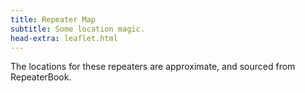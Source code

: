 ```yaml
---
title: Repeater Map
subtitle: Some location magic.
head-extra: leaflet.html
---
```


The locations for these repeaters are approximate, and sourced from RepeaterBook.

<div id="map" style="height: 730px; border-radius: 500px;"></div>

<script>
var map = L.map('map').setView([47.67, -122.4], 8);

L.tileLayer('https://tile.openstreetmap.org/{z}/{x}/{y}.png', {
    maxZoom: 19,
    attribution: '&copy; <a href="http://www.openstreetmap.org/copyright">OpenStreetMap</a>'
}).addTo(map);

L.marker([47.6239004150, -122.3150024400]).bindPopup('RR# 1 - WW7PSR (146.960)<br>RR# 2 - WW7PSR (52.870)<br>RR# 3 - WW7PSR (440.775)<br>RR# 10 - W7ACS (442.875)<br>').addTo(map);
L.marker([47.4508018500, -122.2870025600]).bindPopup('RR# 4 - NC7G (146.660)<br>RR# 5 - WA7ST (443.100)<br>').addTo(map);
L.marker([47.7724990800, -122.9300003100]).bindPopup('RR# 6 - K7DK (440.950)<br>').addTo(map);
L.marker([48.5833015400, -122.1449966400]).bindPopup('RR# 7 - N7GDE (145.190)<br>').addTo(map);
L.marker([47.6031132000, -122.3187965000]).bindPopup('RR# 8 - W7ACS (442.300)<br>').addTo(map);
L.marker([47.6043014500, -122.3300018300]).bindPopup('RR# 9 - W7ACS (444.550)<br>').addTo(map);
L.marker([47.6510101000, -122.3893988000]).bindPopup('RR# 11 - W7ACS (443.475)<br>').addTo(map);
L.marker([47.6901190000, -122.3177855000]).bindPopup('RR# 12 - W7ACS (443.650)<br>').addTo(map);
L.marker([47.7719300000, -122.2810100000]).bindPopup('RR# 13 - W7ACS (440.600)<br>').addTo(map);
L.marker([47.5209999100, -122.3430023200]).bindPopup('RR# 14 - W7ACS (443.200)<br>').addTo(map);
L.marker([47.6299300000, -121.9500800000]).bindPopup('RR# 15 - WA7TBP (223.960)<br>').addTo(map);
L.marker([48.1170005800, -122.7600021400]).bindPopup('RR# 16 - W7JCR (145.150)<br>').addTo(map);
L.marker([48.0583000200, -122.6880035400]).bindPopup('RR# 17 - AA7MI (440.725)<br>').addTo(map);
L.marker([47.0279998800, -122.8970031700]).bindPopup('RR# 18 - NT7H (147.360)<br>').addTo(map);
L.marker([46.8429336533, -122.7643330900]).bindPopup('RR# 19 - NT7H (224.460)<br>RR# 20 - NT7H (441.400)<br>RR# 88 - W7DK (147.380)<br>').addTo(map);
L.marker([47.5683670000, -122.2207290000]).bindPopup('RR# 21 - W7MIR (147.160)<br>RR# 22 - W7MIR (440.150)<br>').addTo(map);
L.marker([47.6445007300, -122.6949996900]).bindPopup('RR# 23 - KC7Z (444.075)<br>').addTo(map);
L.marker([48.2125015300, -122.7050018300]).bindPopup('RR# 24 - W7AVM (146.860)<br>').addTo(map);
L.marker([48.0982722000, -122.5731977000]).bindPopup('RR# 25 - N7KN (441.425)<br>').addTo(map);
L.marker([47.6324996900, -122.3560028100]).bindPopup('RR# 26 - WW7SEA (444.700)<br>').addTo(map);
L.marker([47.7622489900, -122.3494988000]).bindPopup('RR# 27 - W7AUX (442.825)<br>RR# 28 - W7AUX (440.300)<br>RR# 29 - W7AUX (224.020)<br>').addTo(map);
L.marker([47.5038986200, -121.9759979200]).bindPopup('RR# 30 - K7NWS (145.330)<br>RR# 31 - K7NWS (224.340)<br>RR# 32 - K7NWS (442.075)<br>').addTo(map);
L.marker([47.6884994500, -122.1559982300]).bindPopup('RR# 33 - K7LWH (53.170)<br>RR# 34 - K7LWH (145.490)<br>').addTo(map);
L.marker([47.6814994800, -122.2089996300]).bindPopup('RR# 35 - K7LWH (224.360)<br>RR# 36 - K7LWH (441.075)<br>').addTo(map);
L.marker([47.8566093400, -122.2836761500]).bindPopup('RR# 37 - W7FLY (443.925)<br>').addTo(map);
L.marker([47.7376770000, -122.2307900000]).bindPopup('RR# 38 - NE7MC (442.000)<br>').addTo(map);
L.marker([47.4896147000, -121.9579761000]).bindPopup('RR# 39 - WW7STR (146.875)<br>').addTo(map);
L.marker([47.5404491400, -122.0989990200]).bindPopup('RR# 40 - WW7STR (224.440)<br>RR# 41 - WW7STR (441.550)<br>').addTo(map);
L.marker([47.4883679340, -121.9470088800]).bindPopup('RR# 42 - WW7STR (443.050)<br>RR# 71 - K7LED (146.820)<br>RR# 72 - K7LED (224.120)<br>RR# 73 - WA7HJR (444.650)<br>RR# 74 - KB7CNN (1292.200)<br>').addTo(map);
L.marker([47.5559005700, -122.1159973100]).bindPopup('RR# 43 - WW7STR (927.2125)<br>').addTo(map);
L.marker([47.0530272050, -122.2944118600]).bindPopup('RR# 44 - N3KPU (145.230)<br>RR# 68 - W7EAT (224.180)<br>').addTo(map);
L.marker([47.1091003400, -122.5530014000]).bindPopup('RR# 45 - KE7YYD (442.750)<br>').addTo(map);
L.marker([47.3946000000, -122.5966000000]).bindPopup('RR# 46 - W7TJL (224.200)<br>').addTo(map);
L.marker([47.3222999600, -122.3130035400]).bindPopup('RR# 47 - WA7FW (147.040)<br>RR# 48 - WA7FW (146.760)<br>RR# 49 - WA7FW (442.950)<br>').addTo(map);
L.marker([47.2774009700, -122.2919998200]).bindPopup('RR# 50 - WA7FW (442.925)<br>').addTo(map);
L.marker([47.3062355469, -122.3230332117]).bindPopup('RR# 51 - WA7FW (146.840)<br>RR# 52 - WA7FW (443.850)<br>RR# 53 - WA7FW (1290.100)<br>').addTo(map);
L.marker([48.6777000400, -122.8315010050]).bindPopup('RR# 54 - K7SKW (146.740)<br>RR# 55 - K7SKW (444.050)<br>RR# 84 - WA6MPG (224.540)<br>RR# 85 - N7JN (224.480)<br>').addTo(map);
L.marker([48.7821006800, -122.3700027500]).bindPopup('RR# 56 - K7SKW (443.750)<br>').addTo(map);
L.marker([48.8017997750, -122.4614982650]).bindPopup('RR# 57 - K7SKW (147.160)<br>RR# 58 - K7SKW (443.650)<br>').addTo(map);
L.marker([47.3910700000, -122.6079000000]).bindPopup('RR# 59 - KA7EOC (145.350)<br>').addTo(map);
L.marker([47.2150993300, -123.1009979200]).bindPopup('RR# 60 - N7SK (146.720)<br>RR# 61 - N7SK (443.250)<br>RR# 62 - N7SK (927.4125)<br>').addTo(map);
L.marker([47.9979496000, -122.1944999650]).bindPopup('RR# 63 - WA7LAW (147.180)<br>RR# 64 - WA7LAW (444.575)<br>').addTo(map);
L.marker([47.3866150000, -122.8609950000]).bindPopup('RR# 65 - NM7E (145.170)<br>RR# 66 - NM7E (224.260)<br>').addTo(map);
L.marker([46.8431010000, -122.3149560000]).bindPopup('RR# 67 - W7EAT (146.700)<br>RR# 69 - W7EAT (442.725)<br>').addTo(map);
L.marker([47.1997985800, -121.7559967000]).bindPopup('RR# 70 - W7AAO (145.370)<br>').addTo(map);
L.marker([47.6557998700, -122.5479965200]).bindPopup('RR# 75 - W7NPC (53.430)<br>RR# 76 - W7NPC (444.475)<br>RR# 77 - W7NPC (444.5625)<br>RR# 78 - W7NPC (1290.500)<br>').addTo(map);
L.marker([48.0794982900, -123.1019973800]).bindPopup('RR# 79 - K6MBY (444.900)<br>').addTo(map);
L.marker([48.0781400000, -123.4120700000]).bindPopup('RR# 80 - WF7W (145.130)<br>').addTo(map);
L.marker([48.0069007900, -122.9710006700]).bindPopup('RR# 81 - KC7EQO (442.100)<br>').addTo(map);
L.marker([48.1442985500, -123.6750030500]).bindPopup('RR# 82 - W7FEL (146.760)<br>').addTo(map);
L.marker([47.7565994300, -122.2809982300]).bindPopup('RR# 83 - WA7FUS (224.220)<br>').addTo(map);
L.marker([47.2528991700, -122.4440002400]).bindPopup('RR# 86 - W7DK (147.280)<br>RR# 87 - W7DK (440.625)<br>').addTo(map);
L.marker([47.2794449000, -122.5123217000]).bindPopup('RR# 89 - W7TED (442.450)<br>').addTo(map);
L.marker([46.4879350000, -123.2161347000]).bindPopup('RR# 90 - K7CH (52.930)<br>').addTo(map);
L.marker([47.3125800000, -123.3725683000]).bindPopup('RR# 91 - K7CH (53.030)<br>').addTo(map);

</script>
